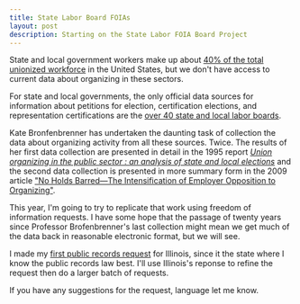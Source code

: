 ```yaml
---
title: State Labor Board FOIAs
layout: post
description: Starting on the State Labor FOIA Board Project
---
```


State and local government workers make up about [40% of the total
unionized workforce](https://www.bls.gov/news.release/pdf/union2.pdf)
in the United States, but we don't have access to current data
about organizing in these sectors.

For state and local governments, the only official data sources
for information about petitions for election, certification elections,
and representation certifications are the [over 40 state and local labor
boards](https://docs.google.com/spreadsheets/d/1a7XtwA8-Y-1p5kK6sFLwSoNeeQm1FAl4IGB5FZm8oRA/edit#gid=0).

Kate Bronfenbrenner has undertaken the daunting task of collection the
data about organizing activity from all these
sources. Twice. The results of her first data collection are presented
in detail in the 1995 report [*Union organizing in the public sector :
an analysis of state and local
elections*](https://www.worldcat.org/title/32430179) and the second
data collection is presented in more summary form in the 2009 article
["No Holds Barred—The Intensification of Employer Opposition to
Organizing"](https://www.epi.org/publication/bp235/).

This year, I'm going to try to replicate that work using freedom of
information requests. I have some hope that the passage of twenty
years since Professor Brofenbrenner's last collection might mean we
get much of the data back in reasonable electronic format, but we will
see.

I made my [first public records request](https://www.muckrock.com/foi/illinois-168/petitions-election-results-and-certification-of-representations-138559/#) for Illinois, since it the state where I know the public records law best. I'll use Illinois's reponse to refine the request then do a larger batch of requests.

If you have any suggestions for the request, language let me know.


